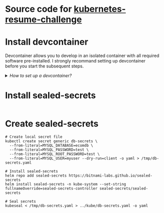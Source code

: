 # Source code for [kubernetes-resume-challenge](https://cloudresumechallenge.dev/docs/extensions/kubernetes-challenge/)

# Install devcontainer

Devcontainer allows you to develop in an isolated container with all required software pre-installed. I strongly recommand setting up devcontainer before you start the subsequent steps. 

<details>
  <summary><i>How to set up a devcontainer?</i></summary>

1. Ensure Docker is installed and running
1. Install [vscode](https://code.visualstudio.com/) and `Dev Containers` extension
1. Open this project in vscode
1. Launch `Command Palette` from the UI or run `⌘ + Shift + P` if you are on Mac
1. Select either `Reopen in Container` or `Rebuild Container` to start the Devcontainer
1. Start terminal in vscode before you run the subsequent steps
</details>



# Install sealed-secrets

```

```

# Create sealed-secrets

```
# Create local secret file
kubectl create secret generic db-secrets \
  --from-literal=MYSQL_DATABASE=ecomdb \
  --from-literal=MYSQL_PASSWORD=test \
  --from-literal=MYSQL_ROOT_PASSWORD=test \
  --from-literal=MYSQL_USER=myuser --dry-run=client -o yaml > /tmp/db-secrets.yaml

# Install sealed-secrets
helm repo add sealed-secrets https://bitnami-labs.github.io/sealed-secrets
helm install sealed-secrets -n kube-system --set-string fullnameOverride=sealed-secrets-controller sealed-secrets/sealed-secrets

# Seal secrets
kubeseal < /tmp/db-secrets.yaml > ../kube/db-secrets.yaml -o yaml
```